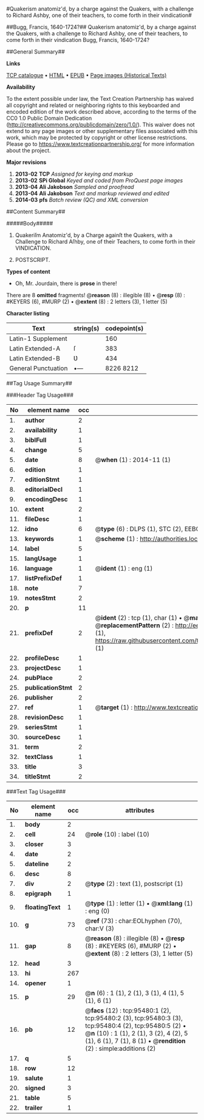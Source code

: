 #Quakerism anatomiz'd, by a charge against the Quakers, with a challenge to Richard Ashby, one of their teachers, to come forth in their vindication#

##Bugg, Francis, 1640-1724?##
Quakerism anatomiz'd, by a charge against the Quakers, with a challenge to Richard Ashby, one of their teachers, to come forth in their vindication
Bugg, Francis, 1640-1724?

##General Summary##

**Links**

[TCP catalogue](http://www.ota.ox.ac.uk/tcp/)  • 
[HTML](http://tei.it.ox.ac.uk/tcp/Texts-HTML/free/A30/A30036.html)  • 
[EPUB](http://tei.it.ox.ac.uk/tcp/Texts-EPUB/free/A30/A30036.epub) • 
[Page images (Historical Texts)](https://historicaltexts.jisc.ac.uk/eebo-12924739e)

**Availability**

To the extent possible under law, the Text Creation Partnership has waived all copyright and related or neighboring rights to this keyboarded and encoded edition of the work described above, according to the terms of the CC0 1.0 Public Domain Dedication (http://creativecommons.org/publicdomain/zero/1.0/). This waiver does not extend to any page images or other supplementary files associated with this work, which may be protected by copyright or other license restrictions. Please go to https://www.textcreationpartnership.org/ for more information about the project.

**Major revisions**

1. __2013-02__ __TCP__ *Assigned for keying and markup*
1. __2013-02__ __SPi Global__ *Keyed and coded from ProQuest page images*
1. __2013-04__ __Ali Jakobson__ *Sampled and proofread*
1. __2013-04__ __Ali Jakobson__ *Text and markup reviewed and edited*
1. __2014-03__ __pfs__ *Batch review (QC) and XML conversion*

##Content Summary##

#####Body#####

1. Quakeriſm Anatomiz'd, by a Charge againſt the Quakers, with a Challenge to Richard Aſhby, one of their Teachers, to come forth in their VINDICATION.

1. POSTSCRIPT.

**Types of content**

  * Oh, Mr. Jourdain, there is **prose** in there!

There are 8 **omitted** fragments! 
 @__reason__ (8) : illegible (8)  •  @__resp__ (8) : #KEYERS (6), #MURP (2)  •  @__extent__ (8) : 2 letters (3), 1 letter (5)

**Character listing**


|Text|string(s)|codepoint(s)|
|---|---|---|
|Latin-1 Supplement| |160|
|Latin Extended-A|ſ|383|
|Latin Extended-B|Ʋ|434|
|General Punctuation|•—|8226 8212|

##Tag Usage Summary##

###Header Tag Usage###

|No|element name|occ|attributes|
|---|---|---|---|
|1.|__author__|2||
|2.|__availability__|1||
|3.|__biblFull__|1||
|4.|__change__|5||
|5.|__date__|8| @__when__ (1) : 2014-11 (1)|
|6.|__edition__|1||
|7.|__editionStmt__|1||
|8.|__editorialDecl__|1||
|9.|__encodingDesc__|1||
|10.|__extent__|2||
|11.|__fileDesc__|1||
|12.|__idno__|6| @__type__ (6) : DLPS (1), STC (2), EEBO-CITATION (1), OCLC (1), VID (1)|
|13.|__keywords__|1| @__scheme__ (1) : http://authorities.loc.gov/ (1)|
|14.|__label__|5||
|15.|__langUsage__|1||
|16.|__language__|1| @__ident__ (1) : eng (1)|
|17.|__listPrefixDef__|1||
|18.|__note__|7||
|19.|__notesStmt__|2||
|20.|__p__|11||
|21.|__prefixDef__|2| @__ident__ (2) : tcp (1), char (1)  •  @__matchPattern__ (2) : ([0-9\-]+):([0-9IVX]+) (1), (.+) (1)  •  @__replacementPattern__ (2) : http://eebo.chadwyck.com/downloadtiff?vid=$1&page=$2 (1), https://raw.githubusercontent.com/textcreationpartnership/Texts/master/tcpchars.xml#$1 (1)|
|22.|__profileDesc__|1||
|23.|__projectDesc__|1||
|24.|__pubPlace__|2||
|25.|__publicationStmt__|2||
|26.|__publisher__|2||
|27.|__ref__|1| @__target__ (1) : http://www.textcreationpartnership.org/docs/. (1)|
|28.|__revisionDesc__|1||
|29.|__seriesStmt__|1||
|30.|__sourceDesc__|1||
|31.|__term__|2||
|32.|__textClass__|1||
|33.|__title__|3||
|34.|__titleStmt__|2||


###Text Tag Usage###

|No|element name|occ|attributes|
|---|---|---|---|
|1.|__body__|2||
|2.|__cell__|24| @__role__ (10) : label (10)|
|3.|__closer__|3||
|4.|__date__|2||
|5.|__dateline__|2||
|6.|__desc__|8||
|7.|__div__|2| @__type__ (2) : text (1), postscript (1)|
|8.|__epigraph__|1||
|9.|__floatingText__|1| @__type__ (1) : letter (1)  •  @__xml:lang__ (1) : eng (0)|
|10.|__g__|73| @__ref__ (73) : char:EOLhyphen (70), char:V (3)|
|11.|__gap__|8| @__reason__ (8) : illegible (8)  •  @__resp__ (8) : #KEYERS (6), #MURP (2)  •  @__extent__ (8) : 2 letters (3), 1 letter (5)|
|12.|__head__|3||
|13.|__hi__|267||
|14.|__opener__|1||
|15.|__p__|29| @__n__ (6) : 1 (1), 2 (1), 3 (1), 4 (1), 5 (1), 6 (1)|
|16.|__pb__|12| @__facs__ (12) : tcp:95480:1 (2), tcp:95480:2 (3), tcp:95480:3 (3), tcp:95480:4 (2), tcp:95480:5 (2)  •  @__n__ (10) : 1 (1), 2 (1), 3 (2), 4 (2), 5 (1), 6 (1), 7 (1), 8 (1)  •  @__rendition__ (2) : simple:additions (2)|
|17.|__q__|5||
|18.|__row__|12||
|19.|__salute__|1||
|20.|__signed__|3||
|21.|__table__|5||
|22.|__trailer__|1||
